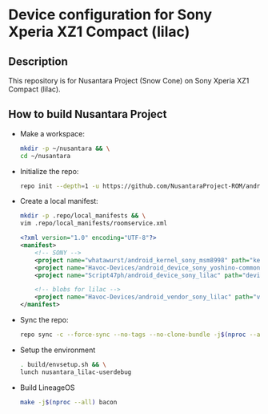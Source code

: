 Device configuration for Sony Xperia XZ1 Compact (lilac)
========================================================

Description
-----------

This repository is for Nusantara Project (Snow Cone) on Sony Xperia XZ1 Compact (lilac).

How to build Nusantara Project
----------------------

* Make a workspace:
    ```bash
    mkdir -p ~/nusantara && \
    cd ~/nusantara
    ```

* Initialize the repo:

    ```bash
    repo init --depth=1 -u https://github.com/NusantaraProject-ROM/android_manifest -b 12
    ```

* Create a local manifest:

    ```bash
    mkdir -p .repo/local_manifests && \
    vim .repo/local_manifests/roomservice.xml
    ```

    ```xml
    <?xml version="1.0" encoding="UTF-8"?>
    <manifest>
        <!-- SONY -->
        <project name="whatawurst/android_kernel_sony_msm8998" path="kernel/sony/msm8998" remote="github" revision="lineage-19.1" />
        <project name="Havoc-Devices/android_device_sony_yoshino-common" path="device/sony/yoshino-common" remote="github" revision="twelve" />
        <project name="Script47ph/android_device_sony_lilac" path="device/sony/lilac" remote="github" revision="nusantara-12.1" />

        <!-- blobs for lilac -->
        <project name="Havoc-Devices/android_vendor_sony_lilac" path="vendor/sony/lilac" remote="github" revision="twelve" />
    </manifest>
    ```

* Sync the repo:

    ```bash
    repo sync -c --force-sync --no-tags --no-clone-bundle -j$(nproc --all)
    ```

* Setup the environment
    
    ```bash
    . build/envsetup.sh && \
    lunch nusantara_lilac-userdebug
    ```

* Build LineageOS

    ```bash
    make -j$(nproc --all) bacon
    ```
